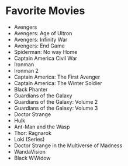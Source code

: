 # Favorite Movies
- Avengers
- Avengers: Age of Ultron
- Avengers: Infinity War
- Avengers: End Game
- Spiderman: No way Home
- Captain America Civil War
- Ironman
- Ironman 2
- Captain America: The First Avenger
- Captain America: The Winter Soldier
- Black Phanter
- Guardians of the Galaxy
- Guardians of the Galaxy: Volume 2
- Guardians of the Galaxy: Volume 3
- Doctor Strange
- Hulk
- Ant-Man and the Wasp
- Thor: Ragnarok
- Loki (Series)
- Doctor Strange in the Multiverse of Madness
- WandaVision
- Black WWidow
